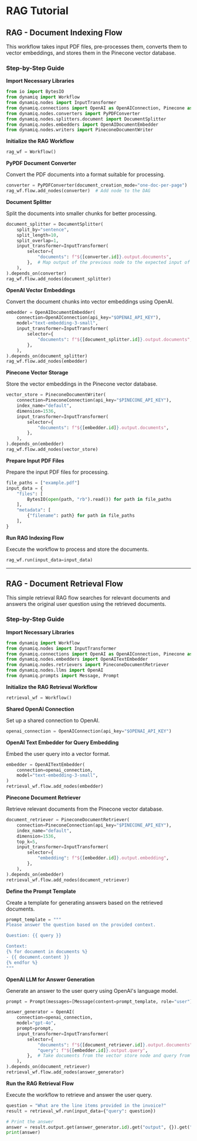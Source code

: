 # RAG Tutorial

## RAG - Document Indexing Flow

This workflow takes input PDF files, pre-processes them, converts them to vector embeddings, and stores them in the Pinecone vector database.

### Step-by-Step Guide

**Import Necessary Libraries**

```python
from io import BytesIO
from dynamiq import Workflow
from dynamiq.nodes import InputTransformer
from dynamiq.connections import OpenAI as OpenAIConnection, Pinecone as PineconeConnection
from dynamiq.nodes.converters import PyPDFConverter
from dynamiq.nodes.splitters.document import DocumentSplitter
from dynamiq.nodes.embedders import OpenAIDocumentEmbedder
from dynamiq.nodes.writers import PineconeDocumentWriter
```

**Initialize the RAG Workflow**

```python
rag_wf = Workflow()
```

**PyPDF Document Converter**

Convert the PDF documents into a format suitable for processing.

```python
converter = PyPDFConverter(document_creation_mode="one-doc-per-page")
rag_wf.flow.add_nodes(converter)  # Add node to the DAG
```

**Document Splitter**

Split the documents into smaller chunks for better processing.

```python
document_splitter = DocumentSplitter(
    split_by="sentence",
    split_length=10,
    split_overlap=1,
    input_transformer=InputTransformer(
        selector={
            "documents": f"${[converter.id]}.output.documents",
        },  # Map output of the previous node to the expected input of the current node
    ),
).depends_on(converter)
rag_wf.flow.add_nodes(document_splitter)
```

**OpenAI Vector Embeddings**

Convert the document chunks into vector embeddings using OpenAI.

```python
embedder = OpenAIDocumentEmbedder(
    connection=OpenAIConnection(api_key="$OPENAI_API_KEY"),
    model="text-embedding-3-small",
    input_transformer=InputTransformer(
        selector={
            "documents": f"${[document_splitter.id]}.output.documents",
        },
    ),
).depends_on(document_splitter)
rag_wf.flow.add_nodes(embedder)
```

**Pinecone Vector Storage**

Store the vector embeddings in the Pinecone vector database.

```python
vector_store = PineconeDocumentWriter(
    connection=PineconeConnection(api_key="$PINECONE_API_KEY"),
    index_name="default",
    dimension=1536,
    input_transformer=InputTransformer(
        selector={
            "documents": f"${[embedder.id]}.output.documents",
        },
    ),
).depends_on(embedder)
rag_wf.flow.add_nodes(vector_store)
```

**Prepare Input PDF Files**

Prepare the input PDF files for processing.

```python
file_paths = ["example.pdf"]
input_data = {
    "files": [
        BytesIO(open(path, "rb").read()) for path in file_paths
    ],
    "metadata": [
        {"filename": path} for path in file_paths
    ],
}
```

**Run RAG Indexing Flow**

Execute the workflow to process and store the documents.

```python
rag_wf.run(input_data=input_data)
```

---

## RAG - Document Retrieval Flow

This simple retrieval RAG flow searches for relevant documents and answers the original user question using the retrieved documents.

### Step-by-Step Guide

**Import Necessary Libraries**

```python
from dynamiq import Workflow
from dynamiq.nodes import InputTransformer
from dynamiq.connections import OpenAI as OpenAIConnection, Pinecone as PineconeConnection
from dynamiq.nodes.embedders import OpenAITextEmbedder
from dynamiq.nodes.retrievers import PineconeDocumentRetriever
from dynamiq.nodes.llms import OpenAI
from dynamiq.prompts import Message, Prompt
```

**Initialize the RAG Retrieval Workflow**

```python
retrieval_wf = Workflow()
```

**Shared OpenAI Connection**

Set up a shared connection to OpenAI.

```python
openai_connection = OpenAIConnection(api_key="$OPENAI_API_KEY")
```

**OpenAI Text Embedder for Query Embedding**

Embed the user query into a vector format.

```python
embedder = OpenAITextEmbedder(
    connection=openai_connection,
    model="text-embedding-3-small",
)
retrieval_wf.flow.add_nodes(embedder)
```

**Pinecone Document Retriever**

Retrieve relevant documents from the Pinecone vector database.

```python
document_retriever = PineconeDocumentRetriever(
    connection=PineconeConnection(api_key="$PINECONE_API_KEY"),
    index_name="default",
    dimension=1536,
    top_k=5,
    input_transformer=InputTransformer(
        selector={
            "embedding": f"${[embedder.id]}.output.embedding",
        },
    ),
).depends_on(embedder)
retrieval_wf.flow.add_nodes(document_retriever)
```

**Define the Prompt Template**

Create a template for generating answers based on the retrieved documents.

```python
prompt_template = """
Please answer the question based on the provided context.

Question: {{ query }}

Context:
{% for document in documents %}
- {{ document.content }}
{% endfor %}
"""
```

**OpenAI LLM for Answer Generation**

Generate an answer to the user query using OpenAI's language model.

```python
prompt = Prompt(messages=[Message(content=prompt_template, role="user")])

answer_generator = OpenAI(
    connection=openai_connection,
    model="gpt-4o",
    prompt=prompt,
    input_transformer=InputTransformer(
        selector={
            "documents": f"${[document_retriever.id]}.output.documents",
            "query": f"${[embedder.id]}.output.query",
        },  # Take documents from the vector store node and query from the embedder
    ),
).depends_on(document_retriever)
retrieval_wf.flow.add_nodes(answer_generator)
```

**Run the RAG Retrieval Flow**

Execute the workflow to retrieve and answer the user query.

```python
question = "What are the line items provided in the invoice?"
result = retrieval_wf.run(input_data={"query": question})

# Print the answer
answer = result.output.get(answer_generator.id).get("output", {}).get("content")
print(answer)
```
